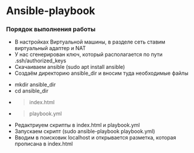 Ansible-playbook
===

### Порядок выполнения работы
- В настройках Виртуальной машины, в разделе сеть ставим виртуальный адаптер и NAT
- У нас сгенерирован ключ, который располагается по пути .ssh/authorized_keys
- Скачаиваем ansible (sudo apt install ansible)
- Создаём директорию ansible_dir и вносим туда необходимые файлы
* mkdir ansible_dir
* cd ansible_dir
* > index.html
* > playbook.yml
- Редактриуем скрипты в index.html и playbook.yml
- Запускаем скрипт (sudo ansible-playbook playbook.yml)
- Вводим в поисковик localhost и открывается разметка, которая прописана в index.html
